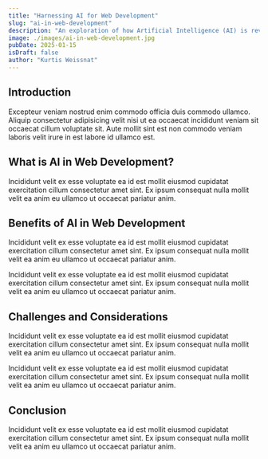 ```yaml
---
title: "Harnessing AI for Web Development"
slug: "ai-in-web-development"
description: "An exploration of how Artificial Intelligence (AI) is revolutionizing web development, enhancing user experiences, and streamlining design processes."
image: ./images/ai-in-web-development.jpg
pubDate: 2025-01-15
isDraft: false
author: "Kurtis Weissnat"
---
```


## Introduction

Excepteur veniam nostrud enim commodo officia duis commodo ullamco. Aliquip consectetur adipisicing velit nisi ut ea occaecat incididunt veniam sit occaecat cillum voluptate sit. Aute mollit sint est non commodo veniam laboris velit irure in est labore id ullamco est.

## What is AI in Web Development?

Incididunt velit ex esse voluptate ea id est mollit eiusmod cupidatat exercitation cillum consectetur amet sint. Ex ipsum consequat nulla mollit velit ea anim eu ullamco ut occaecat pariatur anim.

## Benefits of AI in Web Development

Incididunt velit ex esse voluptate ea id est mollit eiusmod cupidatat exercitation cillum consectetur amet sint. Ex ipsum consequat nulla mollit velit ea anim eu ullamco ut occaecat pariatur anim.

Incididunt velit ex esse voluptate ea id est mollit eiusmod cupidatat exercitation cillum consectetur amet sint. Ex ipsum consequat nulla mollit velit ea anim eu ullamco ut occaecat pariatur anim.

## Challenges and Considerations

Incididunt velit ex esse voluptate ea id est mollit eiusmod cupidatat exercitation cillum consectetur amet sint. Ex ipsum consequat nulla mollit velit ea anim eu ullamco ut occaecat pariatur anim.

Incididunt velit ex esse voluptate ea id est mollit eiusmod cupidatat exercitation cillum consectetur amet sint. Ex ipsum consequat nulla mollit velit ea anim eu ullamco ut occaecat pariatur anim.

## Conclusion

Incididunt velit ex esse voluptate ea id est mollit eiusmod cupidatat exercitation cillum consectetur amet sint. Ex ipsum consequat nulla mollit velit ea anim eu ullamco ut occaecat pariatur anim.
